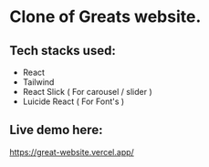 # Clone of Greats website.

## Tech stacks used: 

- React
- Tailwind
- React Slick ( For carousel / slider )
- Luicide React ( For Font's )

## Live demo here: 
https://great-website.vercel.app/
